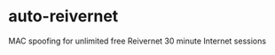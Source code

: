 auto-reivernet
==============

MAC spoofing for unlimited free Reivernet 30 minute Internet sessions
